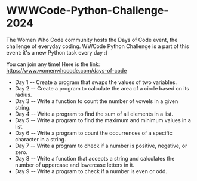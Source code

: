 # WWWCode-Python-Challenge-2024

The Women Who Code community hosts the Days of Code event, the challenge of everyday coding. 
WWCode Python Challenge is a part of this event: it's a new Python task every day :) 

You can join any time!
Here is the link:
https://www.womenwhocode.com/days-of-code


- Day 1 -- Create a program that swaps the values of two variables. 
- Day 2 -- Create a program to calculate the area of a circle based on its radius.
- Day 3 -- Write a function to count the number of vowels in a given string.
- Day 4 -- Write a program to find the sum of all elements in a list.
- Day 5 -- Write a program to find the maximum and minimum values in a list.
- Day 6 -- Write a program to count the occurrences of a specific character in a string.
- Day 7 -- Write a program to check if a number is positive, negative, or zero.
- Day 8 -- Write a function that accepts a string and calculates the number of uppercase and lowercase letters in it.
- Day 9 -- Write a program to check if a number is even or odd.
